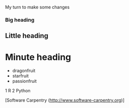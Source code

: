 My turn to make some changes
### Big heading
## Little heading
# Minute heading

- dragonfruit
- starfruit
- passionfruit

1 R
2 Python

[Software Carpentry (http://www.software-carpentry.org)]


